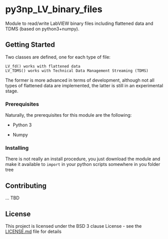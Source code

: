 # py3np_LV_binary_files

Module to read/write LabVIEW binary files including flattened data and TDMS (based on python3+numpy).

## Getting Started

Two classes are defined, one for each type of file:

    LV_fd() works with flattened data
    LV_TDMS() works with Technical Data Management Streaming (TDMS)

The former is more advanced in terms of development, although not all types of
flattened data are implemented, the latter is still in an experimental stage.


### Prerequisites

Naturally, the prerequisites for this module are the following:

* Python 3

* Numpy

### Installing

There is not really an install procedure, you just download the module and make it available to `import` in your python scripts somewhere in you folder tree

## Contributing

... TBD

## License

This project is licensed under the BSD 3 clause License - see the [LICENSE.md](LICENSE.md) file for details
